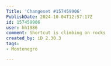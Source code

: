```yaml
---
Title: 'Changeset #157459906'
PublishDate: 2024-10-04T12:57:17Z
id: 157459906
user: hh1986
comment: Shortcut is climbing on rocks
created_by: iD 2.30.3
tags:
- Montenegro

---
```


